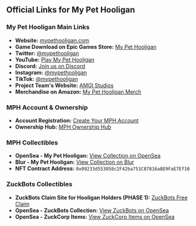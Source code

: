 ## Official Links for My Pet Hooligan

### My Pet Hooligan Main Links
- **Website:** [mypethooligan.com](https://mypethooligan.com/)
- **Game Download on Epic Games Store:** [My Pet Hooligan](https://store.epicgames.com/en-US/p/my-pet-hooligan-453949)
- **Twitter:** [@mypethooligan](https://twitter.com/mypethooligan)
- **YouTube:** [Play My Pet Hooligan](https://youtube.com/@playmypethooligan)
- **Discord:** [Join us on Discord](https://discord.gg/mypethooligan)
- **Instagram:** [@mypethooligan](https://instagram.com/mypethooligan)
- **TikTok:** [@mypethooligan](https://www.tiktok.com/@mypethooligan/)
- **Project Team's Website:** [AMGI Studios](https://www.amgistudios.com/)
- **Merchandise on Amazon:** [My Pet Hooligan Merch](https://www.amazon.com/s?k=my+pet+hooligan&i=fashion&ref=nb_sb_noss)

### MPH Account & Ownership
- **Account Registration:** [Create Your MPH Account](https://www.mypethooligangame.com/account/register)
- **Ownership Hub:** [MPH Ownership Hub](https://www.mypethooligangame.com/ownership)

### MPH Collectibles
- **OpenSea - My Pet Hooligan:** [View Collection on OpenSea](https://opensea.io/collection/mypethooligan)
- **Blur - My Pet Hooligan:** [View Collection on Blur](https://blur.io/collection/mypethooligan)
- **NFT Contract Address:** `0x09233d553058c2F42ba751C87816a8E9FaE7Ef10`

### ZuckBots Collectibles
- **ZuckBots Claim Site for Hooligan Holders (PHASE 1):** [ZuckBots Free Claim](https://mypethooligan.com/zuckclaim)
- **OpenSea - ZuckBots Collection:** [View ZuckBots on OpenSea](https://opensea.io/collection/zuckbots)
- **OpenSea - ZuckCorp Items:** [View ZuckCorp Items on OpenSea](https://opensea.io/collection/zuckcorpitems)
